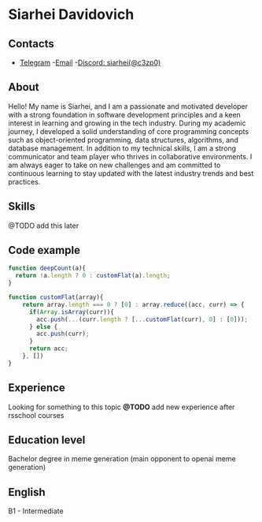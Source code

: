 # Siarhei Davidovich

## Contacts

- [Telegram](https://t.me/c3zp0)
-[Email](mailto:siarhei.me@gmail.com)
-[Discord: siarhei(@c3zp0)](https://discord.com/users/882514541563510806)

## About

Hello! My name is Siarhei, and I am a passionate and motivated developer with a strong foundation in software development principles and a keen interest in learning and growing in the tech industry. During my academic journey, I developed a solid understanding of core programming concepts such as object-oriented programming, data structures, algorithms, and database management. In addition to my technical skills, I am a strong communicator and team player who thrives in collaborative environments. I am always eager to take on new challenges and am committed to continuous learning to stay updated with the latest industry trends and best practices.

## Skills

@TODO add this later

## Code example

```js
function deepCount(a){
  return !a.length ? 0 : customFlat(a).length;
}

function customFlat(array){
    return array.length === 0 ? [0] : array.reduce((acc, curr) => {
      if(Array.isArray(curr)){
        acc.push(...(curr.length ? [...customFlat(curr), 0] : [0]));
      } else {
        acc.push(curr);
      }
      return acc;
    }, [])
}
```

## Experience

Looking for something to this topic
**@TODO** add new experience after rsschool courses

## Education level

Bachelor degree in meme generation (main opponent to openai meme generation)

## English

B1 - Intermediate
